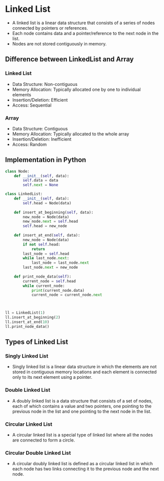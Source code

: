 # Linked List

- A linked list is a linear data structure that consists of a series of nodes connected by pointers or references.
- Each node contains data and a pointer/reference to the next node in the list.
- Nodes are not stored contiguously in memory.

## Difference between LinkedList and Array

### Linked List
- Data Structure: Non-contiguous
- Memory Allocation: Typically allocated one by one to individual elements
- Insertion/Deletion: Efficient
- Access: Sequential

### Array
- Data Structure: Contiguous
- Memory Allocation: Typically allocated to the whole array
- Insertion/Deletion: Inefficient
- Access: Random

## Implementation in Python

```py
class Node:
    def __init__(self, data):
        self.data = data
        self.next = None

class LinkedList:
    def __init__(self, data):
        self.head = Node(data)
    
    def insert_at_beginning(self, data):
        new_node = Node(data)
        new_node.next = self.head
        self.head = new_node
    
    def insert_at_end(self, data):
        new_node = Node(data)
        if not self.head:
            return
        last_node = self.head
        while last_node.next:
            last_node = last_node.next
        last_node.next = new_node
    
    def print_node_data(self):
        current_node = self.head
        while current_node:
            print(current_node.data)
            current_node = current_node.next
        


ll = LinkedList(1)
ll.insert_at_beginning(2)
ll.insert_at_end(10)
ll.print_node_data()
```

## Types of Linked List

### Singly Linked List

- Singly linked list is a linear data structure in which the elements are not stored in contiguous memory locations and each element is connected only to its next element using a pointer.

### Double Linked List

- A doubly linked list is a data structure that consists of a set of nodes, each of which contains a value and two pointers, one pointing to the previous node in the list and one pointing to the next node in the list. 

### Circular Linked List

- A circular linked list is a special type of linked list where all the nodes are connected to form a circle. 

### Circular Double Linked List

- A circular doubly linked list is defined as a circular linked list in which each node has two links connecting it to the previous node and the next node.